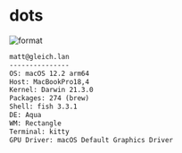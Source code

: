 
# dots

![format](https://github.com/gleich/dots/workflows/format/badge.svg)

```txt
matt@gleich.lan 
--------------- 
OS: macOS 12.2 arm64 
Host: MacBookPro18,4 
Kernel: Darwin 21.3.0 
Packages: 274 (brew) 
Shell: fish 3.3.1 
DE: Aqua 
WM: Rectangle 
Terminal: kitty 
GPU Driver: macOS Default Graphics Driver 
```
